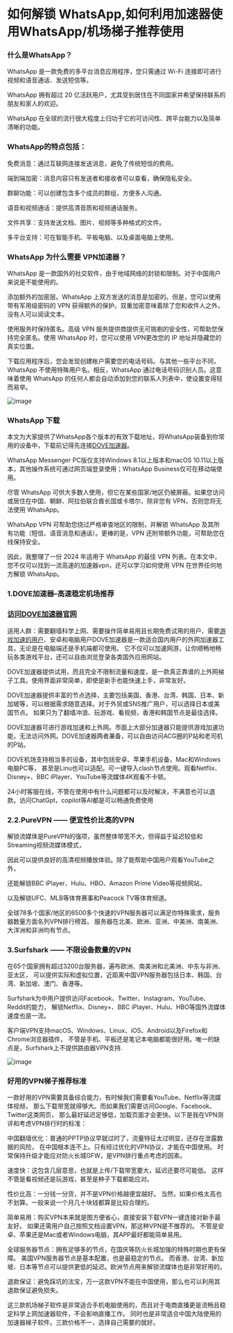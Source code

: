 # 如何解锁 WhatsApp,如何利用加速器使用WhatsApp/机场梯子推荐使用

### 什么是WhatsApp？

WhatsApp 是一款免费的多平台消息应用程序，您只需通过 Wi-Fi 连接即可进行视频和语音通话、发送短信等。

WhatsApp 拥有超过 20 亿活跃用户，尤其受到居住在不同国家并希望保持联系的朋友和家人的欢迎。

WhatsApp 在全球的流行很大程度上归功于它的可访问性、跨平台能力以及简单清晰的功能。

### WhatsApp的特点包括：

免费消息：通过互联网连接发送消息，避免了传统短信的费用。

端到端加密：消息内容只有发送者和接收者可以查看，确保隐私安全。

群聊功能：可以创建包含多个成员的群组，方便多人沟通。

语音和视频通话：提供高清音质和视频通话服务。

文件共享：支持发送文档、图片、视频等多种格式的文件。

多平台支持：可在智能手机、平板电脑、以及桌面电脑上使用。

### WhatsApp 为什么需要 VPN加速器？

WhatsApp 是一款国外的社交软件，由于地域网络的封锁和限制。对于中国用户来说是不能使用的。

添加额外的加密层。WhatsApp 上双方发送的消息是加密的。但是，您可以使用带有军用级密码的 VPN 获得额外的保护。双重加密意味着除了您和收件人之外，没有人可以阅读文本。

使用服务时保持匿名。高级 VPN 服务提供商提供无可挑剔的安全性，可帮助您保持完全匿名。使用 WhatsApp 时，您可以使用 VPN更改您的 IP 地址并隐藏您的真实位置。

下载应用程序后，您会发现创建帐户需要您的电话号码。与其他一些平台不同，WhatsApp 不使用特殊用户名。相反，WhatsApp 通过电话号码识别人员。这意味着使用 WhatsApp 的任何人都会自动添加到您的联系人列表中，使设置变得轻而易举。

![image](https://github.com/user-attachments/assets/44dba3c2-af81-4f31-8283-48bdd2dc43b0)

### WhatsApp 下载

本文为大家提供了WhatsApp各个版本的有效下载地址，将WhatsApp装备到你常用的设备中，下载前记得先连接[DOVE加速器](https://dove8.cc/a.php?alavBTtF8UB)。

WhatsApp Messenger PC版仅支持Windows 8.1以上版本和macOS 10.11以上版本，其他操作系统可通过网页端登录使用；WhatsApp Business仅可在移动端使用。

尽管 WhatsApp 可供大多数人使用，但它在某些国家/地区仍被屏蔽。如果您访问或居住在中国、朝鲜、阿拉伯联合酋长国或卡塔尔，除非您有 VPN，否则您将无法使用 WhatsApp。

WhatsApp VPN 可帮助您绕过严格审查地区的限制，并解锁 WhatsApp 及其所有功能（短信、语音消息和通话）。更棒的是，VPN 还附带额外功能，可帮助您在线保持安全。

因此，我整理了一份 2024 年适用于 WhatsApp 的最佳 VPN 列表。在本文中，您不仅可以找到一流高速的加速器vpn，还可以学习如何使用 VPN 在世界任何地方解锁 WhatsApp。

### 1.DOVE加速器–高速稳定机场推荐
### [访问DOVE加速器官网](https://dove8.cc/a.php?alavBTtF8UB)

适用人群：需要翻墙科学上网、需要操作简单易用且长期免费试用的用户、需要[游戏加速的用户](https://lemontalking.info/archives/2265)、安卓和电脑用户DOVE加速器是一款适合国内用户的外网加速器工具，无论是在电脑端还是手机端都可使用。
它不仅可以加速网游，让你顺畅地畅玩各类游戏平台，还可以自由浏览登录各类国外应用网站。

DOVE加速器提供试用，而且完全不限制流量和速度，是一款真正靠谱的上外网梯子工具。使用界面非常简单，即使是新手也能快速上手，非常友好。

DOVE加速器提供丰富的节点选择，主要包括美国、香港、台湾、韩国、日本、新加坡等，可以根据需求随意选择。对于外贸或SNS推广用户，可以选择日本或美国节点。
如果只为了翻墙冲浪、玩游戏、看视频，香港和韩国节点是最佳选择。

DOVE加速器可进行游戏加速和上外网。市面上大部分加速器只能提供游戏加速功能，无法访问外网。DOVE加速器两者兼备，可以自由访问ACG圈的P站和老司机的P站。

DOVE机场支持相当多的设备，其中包括安卓、苹果手机设备，Mac和Windows电脑PC等，
甚至是Linu也可以适配。可一键导入clash节点使用。观看Netflix、Disney+、BBC iPlayer、YouTube等流媒体4K观看不卡顿。

24小时客服在线，不管在使用中有什么问题都可以及时解决，不满意也可以退款。访问ChatGpt，copilot等AI都是可以畅通免费使用

### 2.2.PureVPN —— 便宜性价比高的VPN

解锁流媒体是PureVPN的强项，虽然整体带宽不大，但得益于延迟较低和Streaming视频流媒体模式，

因此可以提供良好的高清视频播放体验。除了能帮助中国用户观看YouTube之外，

还能解锁BBC iPlayer、Hulu、HBO、Amazon Prime Video等视频网站，

以及解锁UFC、MLB等体育赛事和Peacock TV等体育频道。

全球78多个国家/地区的6500多个快速的VPN服务器可以满足你特殊需求，服务器数量方面名列VPN排行榜首。
服务器在北美、欧洲、亚洲、中美洲、南美洲、大洋洲和非洲均有节点。

### 3.Surfshark —— 不限设备数量的VPN

在65个国家拥有超过3200台服务器，遍布欧洲、南美洲和北美洲、中东与非洲、亚太区，
可以提供实际和虚拟位置，近距离中国VPN服务器包括日本、韩国、台湾、新加坡、澳门、香港等。

Surfshark为中用户提供访问Facebook、Twitter、Instagram、YouTube、Reddit的能力，
解锁Netflix、Disney+、BBC iPlayer、Hulu、HBO等国外流媒体速度也是一流。

客户端VPN支持macOS、Windows、Linux、iOS、Android以及Firefox和Chrome浏览器插件，
不管是手机、平板还是笔记本电脑都能很好用。唯一的缺点是，Surfshark上不提供路由器VPN支持.

![image](https://github.com/user-attachments/assets/d56a8b42-7a80-4051-9ada-0a61bbf56cd3)

### 好用的VPN梯子推荐标准

一款好用的VPN需要具备综合能力，有时候我们需要看YouTube、Netflix等流媒体视频，
那么下载带宽就得够大。而如果我们需要访问Google、Facebook、Twitter这类网页，
那么最好延迟足够低，加载页面才会更快。以下是我在VPN测评和考虑VPN排行时的标准：

中国翻墙优化：普通的PPTP协议早就过时了，流量特征太过明显，还存在泄露数据的风险，
在中国根本连不上。只有经过优化的VPN协议，才能在中国使用。
时常保持升级才能应对防火长城GFW，是VPN排行重点考虑的因素。

速度快：这包含几层意思，也就是上传/下载带宽要大，延迟还要尽可能低。
这样不管是看视频还是玩游戏，甚至是种子下载都能应对。

性价比高：一分钱一分货，并不是VPN价格越便宜越好。
当然，如果价格太高也不划算。一般来说一个月几十块钱都算是比较合理的。

简单易用：购买VPN本来就是图方便省心，直接安装下载VPN一键连接对新手最友好。
如果还需用户自己按照文档设置VPN，那这种VPN是不推荐的。
不管是安卓、苹果还是Mac或者Windows电脑，其APP最好都能简单易用。

全球服务器节点：拥有足够多的节点，在国庆等防火长城加强的特殊时期也更有保障。
美国VPN服务器节点是基本配置，也是最稳定的节点。
而香港、台湾、新加坡、日本等节点可以提供更低的延迟。欧洲节点用来解锁流媒体也是非常好用的。

退款保证：避免踩坑的法宝，万一这款VPN不能在中国使用，那么也可以利用其退款保证避免损失。

这三款机场梯子软件是非常适合手机电脑使用的，而且对于电商直播更是流畅且稳定科学上网加速器软件，不会影响直播工作。 
同时也是非常适合中国大陆使用的加速器梯子软件。三款价格不一，选择自己需要的就好。
